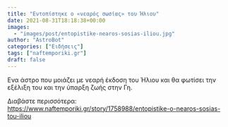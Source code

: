 ```yaml
---
title: "Εντοπίστηκε ο «νεαρός σωσίας» του Ήλιου"
date: 2021-08-31T18:18:38+00:00
images:
  - "images/post/entopistike-nearos-sosias-iliou.jpg"
author: "AstroBot"
categories: ["Ειδήσεις"]
tags: ["naftemporiki.gr"]
draft: false
---
```


Ενα άστρο που μοιάζει με νεαρή έκδοση του Ήλιου και θα φωτίσει την εξέλιξη του και την ύπαρξη ζωής στην Γη.

Διαβάστε περισσότερα: https://www.naftemporiki.gr/story/1758988/entopistike-o-nearos-sosias-tou-iliou
